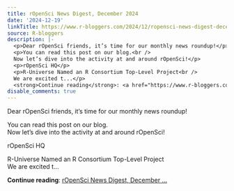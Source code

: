 ```yaml
---
title: rOpenSci News Digest, December 2024
date: '2024-12-19'
linkTitle: https://www.r-bloggers.com/2024/12/ropensci-news-digest-december-2024/
source: R-bloggers
description: |-
  <p>Dear rOpenSci friends, it’s time for our monthly news roundup!</p>
  <p>You can read this post on our blog.<br />
  Now let’s dive into the activity at and around rOpenSci!</p>
  <p>rOpenSci HQ</p>
  <p>R-Universe Named an R Consortium Top-Level Project<br />
  We are excited t...</p>
  <strong>Continue reading</strong>: <a href="https://www.r-bloggers.com/2024/12/ropensci-news-digest-december-2024/">rOpenSci News Digest, December ...
disable_comments: true
---
```

<p>Dear rOpenSci friends, it’s time for our monthly news roundup!</p>
<p>You can read this post on our blog.<br />
Now let’s dive into the activity at and around rOpenSci!</p>
<p>rOpenSci HQ</p>
<p>R-Universe Named an R Consortium Top-Level Project<br />
We are excited t...</p>
<strong>Continue reading</strong>: <a href="https://www.r-bloggers.com/2024/12/ropensci-news-digest-december-2024/">rOpenSci News Digest, December ...